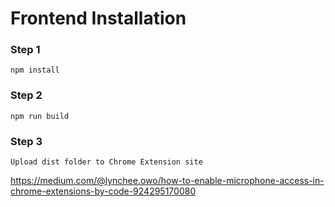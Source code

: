 # Frontend Installation

### Step 1
```
npm install
```

### Step 2
```
npm run build
```

### Step 3
```
Upload dist folder to Chrome Extension site
```


https://medium.com/@lynchee.owo/how-to-enable-microphone-access-in-chrome-extensions-by-code-924295170080